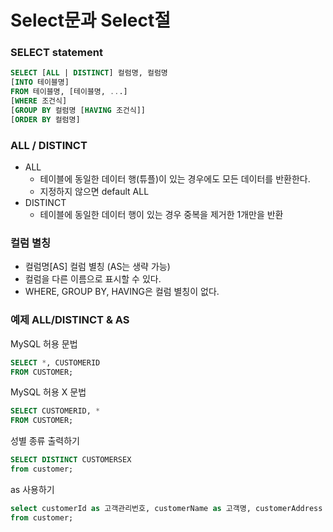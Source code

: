 # Select문과 Select절

### SELECT statement

```sql
SELECT [ALL | DISTINCT] 컬럼명, 컬럼명
[INTO 테이블명]
FROM 테이블명, [테이블명, ...]
[WHERE 조건식]
[GROUP BY 컬럼명 [HAVING 조건식]]
[ORDER BY 컬럼명]
```

### ALL / DISTINCT

- ALL
  - 테이블에 동일한 데이터 행(튜플)이 있는 경우에도 모든 데이터를 반환한다. 
  - 지정하지 않으면 default ALL
- DISTINCT
  - 테이블에 동일한 데이터 행이 있는 경우 중복을 제거한 1개만을 반환 

### 컬럼 별칭 

- 컬럼명[AS] 컬럼 별칭 (AS는 생략 가능)
- 컬럼을 다른 이름으로 표시할 수 있다.
- WHERE, GROUP BY, HAVING은 컬럼 별칭이 없다.

### 예제 ALL/DISTINCT & AS

MySQL 허용 문법 
```sql
SELECT *, CUSTOMERID
FROM CUSTOMER;
```

MySQL 허용 X 문법
```sql
SELECT CUSTOMERID, *
FROM CUSTOMER;
```

성별 종류 출력하기
```sql
SELECT DISTINCT CUSTOMERSEX
from customer;
```

as 사용하기
```sql
select customerId as 고객관리번호, customerName as 고객명, customerAddress 주소
from customer;
```
